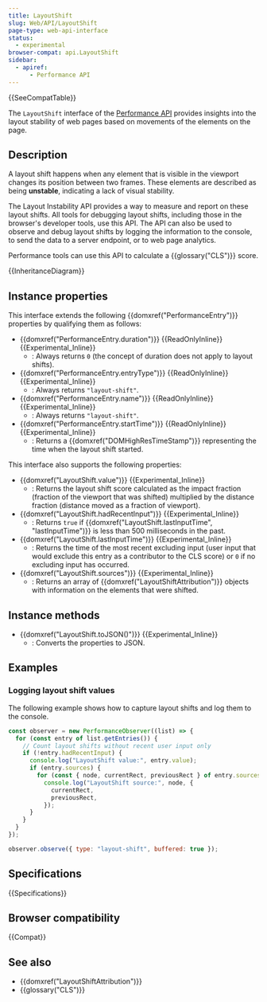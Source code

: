 ```yaml
---
title: LayoutShift
slug: Web/API/LayoutShift
page-type: web-api-interface
status:
  - experimental
browser-compat: api.LayoutShift
sidebar:
  - apiref:
      - Performance API
---
```


{{SeeCompatTable}}

The `LayoutShift` interface of the [Performance API](/en-US/docs/Web/API/Performance_API) provides insights into the layout stability of web pages based on movements of the elements on the page.

## Description

A layout shift happens when any element that is visible in the viewport changes its position between two frames. These elements are described as being **unstable**, indicating a lack of visual stability.

The Layout Instability API provides a way to measure and report on these layout shifts. All tools for debugging layout shifts, including those in the browser's developer tools, use this API. The API can also be used to observe and debug layout shifts by logging the information to the console, to send the data to a server endpoint, or to web page analytics.

Performance tools can use this API to calculate a {{glossary("CLS")}} score.

{{InheritanceDiagram}}

## Instance properties

This interface extends the following {{domxref("PerformanceEntry")}} properties by qualifying them as follows:

- {{domxref("PerformanceEntry.duration")}} {{ReadOnlyInline}} {{Experimental_Inline}}
  - : Always returns `0` (the concept of duration does not apply to layout shifts).
- {{domxref("PerformanceEntry.entryType")}} {{ReadOnlyInline}} {{Experimental_Inline}}
  - : Always returns `"layout-shift"`.
- {{domxref("PerformanceEntry.name")}} {{ReadOnlyInline}} {{Experimental_Inline}}
  - : Always returns `"layout-shift"`.
- {{domxref("PerformanceEntry.startTime")}} {{ReadOnlyInline}} {{Experimental_Inline}}
  - : Returns a {{domxref("DOMHighResTimeStamp")}} representing the time when the layout shift started.

This interface also supports the following properties:

- {{domxref("LayoutShift.value")}} {{Experimental_Inline}}
  - : Returns the layout shift score calculated as the impact fraction (fraction of the viewport that was shifted) multiplied by the distance fraction (distance moved as a fraction of viewport).
- {{domxref("LayoutShift.hadRecentInput")}} {{Experimental_Inline}}
  - : Returns `true` if {{domxref("LayoutShift.lastInputTime", "lastInputTime")}} is less than 500 milliseconds in the past.
- {{domxref("LayoutShift.lastInputTime")}} {{Experimental_Inline}}
  - : Returns the time of the most recent excluding input (user input that would exclude this entry as a contributor to the CLS score) or `0` if no excluding input has occurred.
- {{domxref("LayoutShift.sources")}} {{Experimental_Inline}}
  - : Returns an array of {{domxref("LayoutShiftAttribution")}} objects with information on the elements that were shifted.

## Instance methods

- {{domxref("LayoutShift.toJSON()")}} {{Experimental_Inline}}
  - : Converts the properties to JSON.

## Examples

### Logging layout shift values

The following example shows how to capture layout shifts and log them to the console.

```js
const observer = new PerformanceObserver((list) => {
  for (const entry of list.getEntries()) {
    // Count layout shifts without recent user input only
    if (!entry.hadRecentInput) {
      console.log("LayoutShift value:", entry.value);
      if (entry.sources) {
        for (const { node, currentRect, previousRect } of entry.sources)
          console.log("LayoutShift source:", node, {
            currentRect,
            previousRect,
          });
      }
    }
  }
});

observer.observe({ type: "layout-shift", buffered: true });
```

## Specifications

{{Specifications}}

## Browser compatibility

{{Compat}}

## See also

- {{domxref("LayoutShiftAttribution")}}
- {{glossary("CLS")}}

